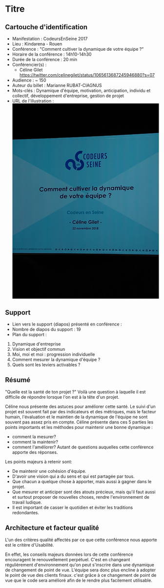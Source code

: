 # Titre

## Cartouche d'identification

 - Manifestation : CodeursEnSeine 2017
 - Lieu : Kindarena - Rouen
 - Conférence : "Comment cultiver la dynamique de votre équipe ?"
 - Horaire de la conférence : 14h10-14h30
 - Durée de la conférence : 20 min
 - Conférencier(s) :
   - Céline Gilet https://twitter.com/celinegilet/status/1065613687245946880?s=07 
 - Audience : ~ 150
 - Auteur du billet : Marianne RUBAT-CIAGNUS
 - Mots-clés : Dynamique d'équipe, motivation, anticipation, individu et collectif, développement d'entreprise, gestion de projet
 - URL de l'illustration : ![Photo de la première slide de la présentation](https://raw.githubusercontent.com/prodageo/conf2018a-mrubatciagnus/master/docs/IMG_20181122_141042899.jpg)

## Support
 - Lien vers le support (diapos) présenté en conférence :
 - Nombre de diapos du support : 19
 - Plan du support :
 1. Dynamique d'entreprise
 2. Vision et objectif commun
 3. Moi, moi et moi : progression individuelle
 4. Comment mesurer la dynamique d'équipe ?
 5. Quels sont les leviers activables ?

## Résumé
"Quelle est la santé de ton projet ?" Voilà une question à laquelle il est difficile de répondre lorsque l'on est à la tête d'un projet. 

Céline nous présente des astuces pour améliorer cette santé. Le suivi d'un projet est souvent fait par des indicateurs et des métriques, mais le facteur humain, l'évaluation et le maintien de la dynamique de l'équipe ne sont souvent pas assez pris en compte. Céline présente dans ces 5 parties les points importants et les méthodes pour maintenir une bonne dynamique : 
- comment la mesurer?
- comment la maintenir?
- comment l'améliorer? 
Autant de questions auquelles cette conférence apporte des réponses.

Les points majeurs à retenir sont: 
- De maintenir une cohésion d'équipe.
- D'avoir une vision qui a du sens et qui est partagée par tous.
- Que chacun a quelque chose à apporter, mais aussi à gagner dans le projet.
- Que mesurer et anticiper sont des atouts précieux, mais qu'il faut aussi et surtout proposer de nouvelles choses, rendre l'environnement de travail ludique.
- Il est important de casser le quotidien et éviter les traditions redondantes.

## Architecture et facteur qualité
L'un des critères qualité affectés par ce que cette conférence nous apporte est le critère d'Usabilité.

En effet, les conseils majeurs données lors de cette conférence encouragent le renouvellement perpétuel. C'est en changeant régulièrement d'environnement qu'on peut s'inscrire dans une dynamique de changement de point de vue. L'équipe sera donc plus encline à adopter le point de vue des clients finaux. c'est grâce à ce changement de point de vue que le code sera amélioré afin de le rendre plus facilement utilisable.
